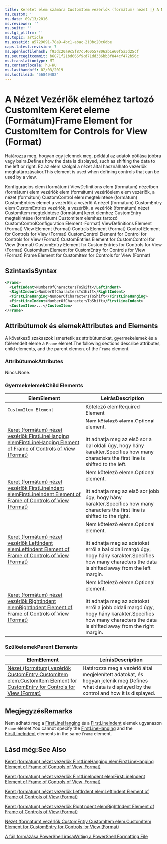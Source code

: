 ```yaml
---
title: Keretet elem számára CustomItem vezérlők (formátum) nézet |} A Microsoft Docs
ms.custom: ''
ms.date: 09/13/2016
ms.reviewer: ''
ms.suite: ''
ms.tgt_pltfrm: ''
ms.topic: article
ms.assetid: a5729091-78a9-4bc1-abac-210bc20c6dbe
caps.latest.revision: 7
ms.openlocfilehash: f93dc20a9c5f87c14605578062b1e60f5a3d25cf
ms.sourcegitcommit: b6871f21bd666f9cd71dd336bb3f844cf472b56c
ms.translationtype: MT
ms.contentlocale: hu-HU
ms.lasthandoff: 02/03/2019
ms.locfileid: "56849482"
---
```

# <a name="frame-element-for-customitem-for-controls-for-view-format"></a><span data-ttu-id="727b7-102">A Nézet Vezérlők eleméhez tartozó CustomItem Keret eleme (Formátum)</span><span class="sxs-lookup"><span data-stu-id="727b7-102">Frame Element for CustomItem for Controls for View (Format)</span></span>

<span data-ttu-id="727b7-103">Határozza meg, hogyan egy jelennek meg, például az adatok pótlása jobbra vagy balra.</span><span class="sxs-lookup"><span data-stu-id="727b7-103">Defines how the data is displayed, such as shifting the data to the left or right.</span></span> <span data-ttu-id="727b7-104">Ez az elem szolgál a nézet által használható vezérlők meghatározásakor.</span><span class="sxs-lookup"><span data-stu-id="727b7-104">This element is used when defining controls that can be used by a view.</span></span>

<span data-ttu-id="727b7-105">Konfigurációs elem (formátum) ViewDefinitions elem (formátum) nézetben (formátum) elem vezérlők elem (formátum) vezérlőelem elem vezérlők, a nézet (formátum) CustomControl elem megtekintése (formátum) CustomEntries elemet a vezérlők a vezérlő A nézet (formátum) CustomEntry elem CustomEntries vezérlők, a vezérlők, a vezérlők (formátum) nézet CustomItem megtekintése (formátum) keret elemhez CustomEntry megtekintése (formátum) CustomItem elemhez tartozó CustomControl</span><span class="sxs-lookup"><span data-stu-id="727b7-105">Configuration Element (Format) ViewDefinitions Element (Format) View Element (Format) Controls Element (Format) Control Element for Controls for View (Format) CustomControl Element for Control for Controls for View (Format) CustomEntries Element for CustomControl for View (Format) CustomEntry Element for CustomEntries for Controls for View (Format) CustomItem Element for CustomEntry for Controls for View (Format) Frame Element for CustomItem for Controls for View (Format)</span></span>

## <a name="syntax"></a><span data-ttu-id="727b7-106">Szintaxis</span><span class="sxs-lookup"><span data-stu-id="727b7-106">Syntax</span></span>

```xml
<Frame>
  <LeftIndent>NumberOfCharactersToShift</LeftIndent>
  <RightIndent>NumberOfCharactersToShift</RightIndent>
  <FirstLineHanging>NumberOfCharactersToShift</FirstLineHanging>
  <FirstLineIndent>NumberOfCharactersToShift</FirstLineIndent>
  <CustomItem>...</CustomItem>
</Frame>
```

## <a name="attributes-and-elements"></a><span data-ttu-id="727b7-107">Attribútumok és elemek</span><span class="sxs-lookup"><span data-stu-id="727b7-107">Attributes and Elements</span></span>

<span data-ttu-id="727b7-108">A következő szakaszok ismertetik az attribútumokat, gyermekelemek és a fölérendelt eleme a `Frame` elemet.</span><span class="sxs-lookup"><span data-stu-id="727b7-108">The following sections describe attributes, child elements, and the parent element of the `Frame` element.</span></span>

### <a name="attributes"></a><span data-ttu-id="727b7-109">Attribútumok</span><span class="sxs-lookup"><span data-stu-id="727b7-109">Attributes</span></span>

<span data-ttu-id="727b7-110">Nincs.</span><span class="sxs-lookup"><span data-stu-id="727b7-110">None.</span></span>

### <a name="child-elements"></a><span data-ttu-id="727b7-111">Gyermekelemek</span><span class="sxs-lookup"><span data-stu-id="727b7-111">Child Elements</span></span>

|<span data-ttu-id="727b7-112">Elem</span><span class="sxs-lookup"><span data-stu-id="727b7-112">Element</span></span>|<span data-ttu-id="727b7-113">Leírás</span><span class="sxs-lookup"><span data-stu-id="727b7-113">Description</span></span>|
|-------------|-----------------|
|`CustomItem Element`|<span data-ttu-id="727b7-114">Kötelező elem</span><span class="sxs-lookup"><span data-stu-id="727b7-114">Required Element</span></span>|
|[<span data-ttu-id="727b7-115">Keret (formátum) nézet vezérlők FirstLineHanging elem</span><span class="sxs-lookup"><span data-stu-id="727b7-115">FirstLineHanging Element of Frame of Controls of View (Format)</span></span>](./firstlinehanging-element-for-frame-for-controls-for-view-format.md)|<span data-ttu-id="727b7-116">Nem kötelező eleme.</span><span class="sxs-lookup"><span data-stu-id="727b7-116">Optional element.</span></span><br /><br /> <span data-ttu-id="727b7-117">Itt adhatja meg az első sor a bal oldali úgy, hogy hány karakter.</span><span class="sxs-lookup"><span data-stu-id="727b7-117">Specifies how many characters the first line is shifted to the left.</span></span>|
|[<span data-ttu-id="727b7-118">Keret (formátum) nézet vezérlők FirstLineIndent elem</span><span class="sxs-lookup"><span data-stu-id="727b7-118">FirstLineIndent Element of Frame of Controls of View (Format)</span></span>](./firstlineindent-element-for-frame-for-controls-for-view-format.md)|<span data-ttu-id="727b7-119">Nem kötelező eleme.</span><span class="sxs-lookup"><span data-stu-id="727b7-119">Optional element.</span></span><br /><br /> <span data-ttu-id="727b7-120">Itt adhatja meg az első sor jobb úgy, hogy hány karakter.</span><span class="sxs-lookup"><span data-stu-id="727b7-120">Specifies how many characters the first line is shifted to the right.</span></span>|
|[<span data-ttu-id="727b7-121">Keret (formátum) nézet vezérlők LeftIndent elem</span><span class="sxs-lookup"><span data-stu-id="727b7-121">LeftIndent Element of Frame of Controls of View (Format)</span></span>](./leftindent-element-for-frame-for-controls-for-view-format.md)|<span data-ttu-id="727b7-122">Nem kötelező eleme.</span><span class="sxs-lookup"><span data-stu-id="727b7-122">Optional element.</span></span><br /><br /> <span data-ttu-id="727b7-123">Itt adhatja meg az adatokat erről a bal oldali margó úgy, hogy hány karakter.</span><span class="sxs-lookup"><span data-stu-id="727b7-123">Specifies how many characters the data is shifted away from the left margin.</span></span>|
|[<span data-ttu-id="727b7-124">Keret (formátum) nézet vezérlők RightIndent elem</span><span class="sxs-lookup"><span data-stu-id="727b7-124">RightIndent Element of Frame of Controls of View (Format)</span></span>](./rightindent-element-for-frame-for-controls-for-view-format.md)|<span data-ttu-id="727b7-125">Nem kötelező eleme.</span><span class="sxs-lookup"><span data-stu-id="727b7-125">Optional element.</span></span><br /><br /> <span data-ttu-id="727b7-126">Itt adhatja meg az adatokat erről a jobb oldali margó úgy, hogy hány karakter.</span><span class="sxs-lookup"><span data-stu-id="727b7-126">Specifies how many characters the data is shifted away from the right margin.</span></span>|

### <a name="parent-elements"></a><span data-ttu-id="727b7-127">Szülőelemek</span><span class="sxs-lookup"><span data-stu-id="727b7-127">Parent Elements</span></span>

|<span data-ttu-id="727b7-128">Elem</span><span class="sxs-lookup"><span data-stu-id="727b7-128">Element</span></span>|<span data-ttu-id="727b7-129">Leírás</span><span class="sxs-lookup"><span data-stu-id="727b7-129">Description</span></span>|
|-------------|-----------------|
|[<span data-ttu-id="727b7-130">Nézet (formátum) vezérlők CustomEntry CustomItem elem.</span><span class="sxs-lookup"><span data-stu-id="727b7-130">CustomItem Element for CustomEntry for Controls for View (Format)</span></span>](./customitem-element-for-customentry-for-controls-for-view-format.md)|<span data-ttu-id="727b7-131">Határozza meg a vezérlő által megjelenített adatokat, és hogyan jelenik meg.</span><span class="sxs-lookup"><span data-stu-id="727b7-131">Defines what data is displayed by the control and how it is displayed.</span></span>|

## <a name="remarks"></a><span data-ttu-id="727b7-132">Megjegyzés</span><span class="sxs-lookup"><span data-stu-id="727b7-132">Remarks</span></span>

<span data-ttu-id="727b7-133">Nem adható meg a [FirstLineHanging](./firstlinehanging-element-for-frame-for-controls-for-view-format.md) és a [FirstLineIndent](./firstlineindent-element-for-frame-for-controls-for-view-format.md) elemek ugyanazon `Frame` elemet.</span><span class="sxs-lookup"><span data-stu-id="727b7-133">You cannot specify the [FirstLineHanging](./firstlinehanging-element-for-frame-for-controls-for-view-format.md) and the [FirstLineIndent](./firstlineindent-element-for-frame-for-controls-for-view-format.md) elements in the same `Frame` element.</span></span>

## <a name="see-also"></a><span data-ttu-id="727b7-134">Lásd még:</span><span class="sxs-lookup"><span data-stu-id="727b7-134">See Also</span></span>

[<span data-ttu-id="727b7-135">Keret (formátum) nézet vezérlők FirstLineHanging elem</span><span class="sxs-lookup"><span data-stu-id="727b7-135">FirstLineHanging Element of Frame of Controls of View (Format)</span></span>](./firstlinehanging-element-for-frame-for-controls-for-view-format.md)

[<span data-ttu-id="727b7-136">Keret (formátum) nézet vezérlők FirstLineIndent elem</span><span class="sxs-lookup"><span data-stu-id="727b7-136">FirstLineIndent Element of Frame of Controls of View (Format)</span></span>](./firstlineindent-element-for-frame-for-controls-for-view-format.md)

[<span data-ttu-id="727b7-137">Keret (formátum) nézet vezérlők LeftIndent elem</span><span class="sxs-lookup"><span data-stu-id="727b7-137">LeftIndent Element of Frame of Controls of View (Format)</span></span>](./leftindent-element-for-frame-for-controls-for-view-format.md)

[<span data-ttu-id="727b7-138">Keret (formátum) nézet vezérlők RightIndent elem</span><span class="sxs-lookup"><span data-stu-id="727b7-138">RightIndent Element of Frame of Controls of View (Format)</span></span>](./rightindent-element-for-frame-for-controls-for-view-format.md)

[<span data-ttu-id="727b7-139">Nézet (formátum) vezérlők CustomEntry CustomItem elem.</span><span class="sxs-lookup"><span data-stu-id="727b7-139">CustomItem Element for CustomEntry for Controls for View (Format)</span></span>](./customitem-element-for-customentry-for-controls-for-view-format.md)

[<span data-ttu-id="727b7-140">A fájl formázása PowerShell írása</span><span class="sxs-lookup"><span data-stu-id="727b7-140">Writing a PowerShell Formatting File</span></span>](./writing-a-powershell-formatting-file.md)
